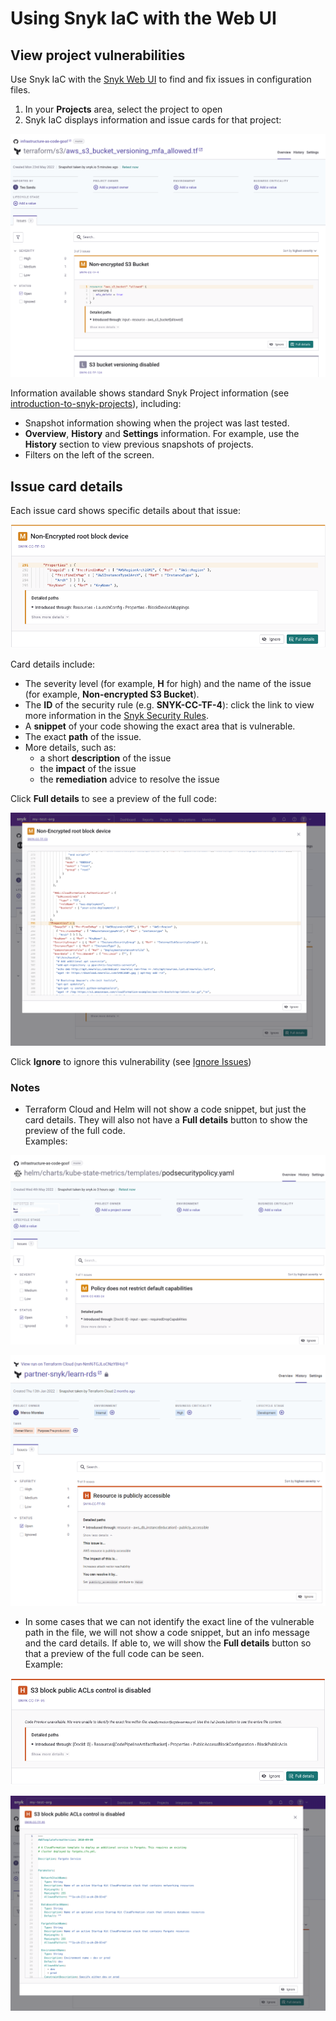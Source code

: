 # Using Snyk IaC with the Web UI

## View project vulnerabilities

Use Snyk IaC with the [Snyk Web UI](../../snyk-web-ui/) to find and fix issues in configuration files.

1. In your **Projects** area, select the project to open
2. Snyk IaC displays information and issue cards for that project:

![](<../../.gitbook/assets/image (2) (3).png>)

Information available shows standard Snyk Project information (see [introduction-to-snyk-projects](../../snyk-web-ui/introduction-to-snyk-projects/ "mention")), including:

* Snapshot information showing when the project was last tested.
* **Overview**, **History** and **Settings** information. For example, use the **History** section to view previous snapshots of projects.
* Filters on the left of the screen.

## Issue card details

Each issue card shows specific details about that issue:

![](<../../.gitbook/assets/Screenshot 2022-05-23 at 14.24.14.png>)

Card details include:

* The severity level (for example, **H** for high) and the name of the issue (for example, **Non-encrypted S3 Bucket**).
* The **ID** of the security rule (e.g. **SNYK-CC-TF-4**): click the link to view more information in the [Snyk Security Rules](https://snyk.io/security-rules).
* A **snippet** of your code showing the exact area that is vulnerable.
* The exact **path** of the issue.
* More details, such as:
  * a short **description** of the issue
  * the **impact** of the issue
  * the **remediation** advice to resolve the issue

Click **Full details** to see a preview of the full code:

![](<../../.gitbook/assets/Screenshot 2022-05-23 at 14.24.20.png>)

Click **Ignore** to ignore this vulnerability (see [Ignore Issues](../../features/fixing-and-prioritizing-issues/issue-management/ignore-issues.md))

### Notes

* Terraform Cloud and Helm will not show a code snippet, but just the card details. They will also not have a **Full details** button to show the preview of the full code.\
  Examples:

![](<../../.gitbook/assets/image (114).png>)

![Terraform Cloud](<../../.gitbook/assets/image (100) (1) (1) (1) (1) (1) (1) (1) (1) (1) (1) (1) (1) (1) (1) (1) (1) (1) (1) (1) (1) (1).png>)

* In some cases that we can not identify the exact line of the vulnerable path in the file, we will not show a code snippet, but an info message and the card details. If able to, we will show the **Full details** button so that a preview of the full code can be seen.\
  Example:

![](<../../.gitbook/assets/Screenshot 2022-05-23 at 14.28.07.png>)

![](<../../.gitbook/assets/Screenshot 2022-05-23 at 14.28.17.png>)
